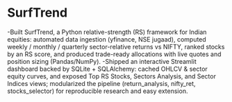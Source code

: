 # SurfTrend


-Built SurfTrend, a Python relative-strength (RS) framework for Indian equities: automated data ingestion (yfinance, NSE jugaad), computed weekly / monthly / quarterly sector-relative returns vs NIFTY, ranked stocks by an RS score, and produced trade-ready allocations with live quotes and position sizing (Pandas/NumPy).
-Shipped an interactive Streamlit dashboard backed by SQLite + SQLAlchemy: cached OHLCV & sector equity curves, and exposed Top RS Stocks, Sectors Analysis, and Sector Indices views; modularized the pipeline (return_analysis, nifty_ret, stocks_selector) for reproducible research and easy extension.
